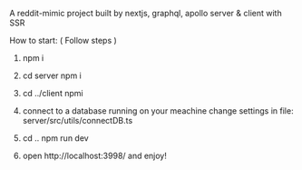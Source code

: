 A reddit-mimic project built by nextjs, graphql, apollo server & client with SSR

How to start:
( Follow steps )

1.  npm i

2.  cd server
    npm i

3.  cd ../client
    npmi

4.  connect to a database running on your meachine
    change settings in file: server/src/utils/connectDB.ts

5.  cd ..
    npm run dev

6.  open http://localhost:3998/ and enjoy!
